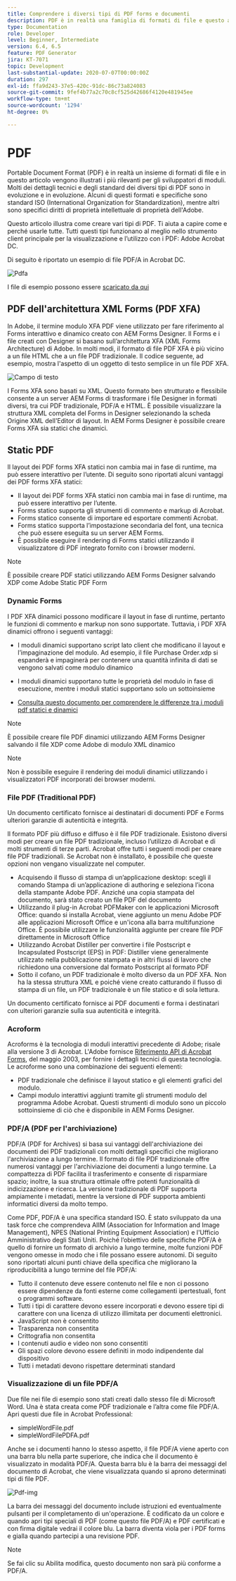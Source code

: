 ```yaml
---
title: Comprendere i diversi tipi di PDF forms e documenti
description: PDF è in realtà una famiglia di formati di file e questo articolo descrive i tipi di PDF importanti e rilevanti per gli sviluppatori di moduli.
type: Documentation
role: Developer
level: Beginner, Intermediate
version: 6.4, 6.5
feature: PDF Generator
jira: KT-7071
topic: Development
last-substantial-update: 2020-07-07T00:00:00Z
duration: 297
exl-id: ffa9d243-37e5-420c-91dc-86c73a824083
source-git-commit: 9fef4b77a2c70c8cf525d42686f4120e481945ee
workflow-type: tm+mt
source-wordcount: '1294'
ht-degree: 0%

---
```


# PDF

Portable Document Format (PDF) è in realtà un insieme di formati di file e in questo articolo vengono illustrati i più rilevanti per gli sviluppatori di moduli. Molti dei dettagli tecnici e degli standard dei diversi tipi di PDF sono in evoluzione e in evoluzione. Alcuni di questi formati e specifiche sono standard ISO (International Organization for Standardization), mentre altri sono specifici diritti di proprietà intellettuale di proprietà dell&#39;Adobe.

Questo articolo illustra come creare vari tipi di PDF. Ti aiuta a capire come e perché usarle tutte. Tutti questi tipi funzionano al meglio nello strumento client principale per la visualizzazione e l’utilizzo con i PDF: Adobe Acrobat DC.

Di seguito è riportato un esempio di file PDF/A in Acrobat DC.

![Pdfa](assets/pdfa-file-in-acrobat.png)

I file di esempio possono essere [scaricato da qui](assets/pdf-file-types.zip)

## PDF dell&#39;architettura XML Forms (PDF XFA)

In Adobe, il termine modulo XFA PDF viene utilizzato per fare riferimento al Forms interattivo e dinamico creato con AEM Forms Designer. Il Forms e i file creati con Designer si basano sull’architettura XFA (XML Forms Architecture) di Adobe. In molti modi, il formato di file PDF XFA è più vicino a un file HTML che a un file PDF tradizionale. Il codice seguente, ad esempio, mostra l&#39;aspetto di un oggetto di testo semplice in un file PDF XFA.

![Campo di testo](assets/text-field.JPG)

I Forms XFA sono basati su XML. Questo formato ben strutturato e flessibile consente a un server AEM Forms di trasformare i file Designer in formati diversi, tra cui PDF tradizionale, PDF/A e HTML. È possibile visualizzare la struttura XML completa del Forms in Designer selezionando la scheda Origine XML dell&#39;Editor di layout. In AEM Forms Designer è possibile creare Forms XFA sia statici che dinamici.

## Static PDF

Il layout dei PDF forms XFA statici non cambia mai in fase di runtime, ma può essere interattivo per l’utente. Di seguito sono riportati alcuni vantaggi dei PDF forms XFA statici:

* Il layout dei PDF forms XFA statici non cambia mai in fase di runtime, ma può essere interattivo per l’utente.
* Forms statico supporta gli strumenti di commento e markup di Acrobat.
* Forms statico consente di importare ed esportare commenti Acrobat.
* Forms statico supporta l’impostazione secondaria del font, una tecnica che può essere eseguita su un server AEM Forms.
* È possibile eseguire il rendering di Forms statici utilizzando il visualizzatore di PDF integrato fornito con i browser moderni.

>[!NOTE]
>
> È possibile creare PDF statici utilizzando AEM Forms Designer salvando XDP come Adobe Static PDF Form



### Dynamic Forms

I PDF XFA dinamici possono modificare il layout in fase di runtime, pertanto le funzioni di commento e markup non sono supportate. Tuttavia, i PDF XFA dinamici offrono i seguenti vantaggi:

* I moduli dinamici supportano script lato client che modificano il layout e l’impaginazione del modulo. Ad esempio, il file Purchase Order.xdp si espanderà e impaginerà per contenere una quantità infinita di dati se vengono salvati come modulo dinamico
* I moduli dinamici supportano tutte le proprietà del modulo in fase di esecuzione, mentre i moduli statici supportano solo un sottoinsieme

* [Consulta questo documento per comprendere le differenze tra i moduli pdf statici e dinamici](https://experienceleague.adobe.com/docs/experience-manager-learn/forms/document-services/pdf-forms-and-documents.html#:~:text=Dynamic%20forms%20support%20all%20the,forms%20support%20only%20a%20subset)

>[!NOTE]
>
> È possibile creare file PDF dinamici utilizzando AEM Forms Designer salvando il file XDP come Adobe di modulo XML dinamico

>[!NOTE]
>
> Non è possibile eseguire il rendering dei moduli dinamici utilizzando i visualizzatori PDF incorporati dei browser moderni.

### File PDF (Traditional PDF)

Un documento certificato fornisce ai destinatari di documenti PDF e Forms ulteriori garanzie di autenticità e integrità.

Il formato PDF più diffuso e diffuso è il file PDF tradizionale. Esistono diversi modi per creare un file PDF tradizionale, incluso l’utilizzo di Acrobat e di molti strumenti di terze parti. Acrobat offre tutti i seguenti modi per creare file PDF tradizionali. Se Acrobat non è installato, è possibile che queste opzioni non vengano visualizzate nel computer.

* Acquisendo il flusso di stampa di un’applicazione desktop: scegli il comando Stampa di un’applicazione di authoring e seleziona l’icona della stampante Adobe PDF. Anziché una copia stampata del documento, sarà stato creato un file PDF del documento
* Utilizzando il plug-in Acrobat PDFMaker con le applicazioni Microsoft Office: quando si installa Acrobat, viene aggiunto un menu Adobe PDF alle applicazioni Microsoft Office e un&#39;icona alla barra multifunzione Office. È possibile utilizzare le funzionalità aggiunte per creare file PDF direttamente in Microsoft Office
* Utilizzando Acrobat Distiller per convertire i file Postscript e Incapsulated Postscript (EPS) in PDF: Distiller viene generalmente utilizzato nella pubblicazione stampata e in altri flussi di lavoro che richiedono una conversione dal formato Postscript al formato PDF
* Sotto il cofano, un PDF tradizionale è molto diverso da un PDF XFA. Non ha la stessa struttura XML e poiché viene creato catturando il flusso di stampa di un file, un PDF tradizionale è un file statico e di sola lettura.

Un documento certificato fornisce ai PDF documenti e forma i destinatari con ulteriori garanzie sulla sua autenticità e integrità.

### Acroform

Acroforms è la tecnologia di moduli interattivi precedente di Adobe; risale alla versione 3 di Acrobat. L&#39;Adobe fornisce [Riferimento API di Acrobat Forms](assets/FormsAPIReference.pdf), del maggio 2003, per fornire i dettagli tecnici di questa tecnologia. Le acroforme sono una combinazione dei seguenti elementi:

* PDF tradizionale che definisce il layout statico e gli elementi grafici del modulo.
* Campi modulo interattivi aggiunti tramite gli strumenti modulo del programma Adobe Acrobat. Questi strumenti di modulo sono un piccolo sottoinsieme di ciò che è disponibile in AEM Forms Designer.

### PDF/A (PDF per l&#39;archiviazione)

PDF/A (PDF for Archives) si basa sui vantaggi dell&#39;archiviazione dei documenti dei PDF tradizionali con molti dettagli specifici che migliorano l&#39;archiviazione a lungo termine. Il formato di file PDF tradizionale offre numerosi vantaggi per l&#39;archiviazione dei documenti a lungo termine. La compattezza di PDF facilita il trasferimento e consente di risparmiare spazio; inoltre, la sua struttura ottimale offre potenti funzionalità di indicizzazione e ricerca. La versione tradizionale di PDF supporta ampiamente i metadati, mentre la versione di PDF supporta ambienti informatici diversi da molto tempo.

Come PDF, PDF/A è una specifica standard ISO. È stato sviluppato da una task force che comprendeva AIIM (Association for Information and Image Management), NPES (National Printing Equipment Association) e l&#39;Ufficio Amministrativo degli Stati Uniti. Poiché l’obiettivo delle specifiche PDF/A è quello di fornire un formato di archivio a lungo termine, molte funzioni PDF vengono omesse in modo che i file possano essere autonomi. Di seguito sono riportati alcuni punti chiave della specifica che migliorano la riproducibilità a lungo termine del file PDF/A:

* Tutto il contenuto deve essere contenuto nel file e non ci possono essere dipendenze da fonti esterne come collegamenti ipertestuali, font o programmi software.
* Tutti i tipi di carattere devono essere incorporati e devono essere tipi di carattere con una licenza di utilizzo illimitata per documenti elettronici.
* JavaScript non è consentito
* Trasparenza non consentita
* Crittografia non consentita
* I contenuti audio e video non sono consentiti
* Gli spazi colore devono essere definiti in modo indipendente dal dispositivo
* Tutti i metadati devono rispettare determinati standard

### Visualizzazione di un file PDF/A

Due file nei file di esempio sono stati creati dallo stesso file di Microsoft Word. Una è stata creata come PDF tradizionale e l’altra come file PDF/A. Apri questi due file in Acrobat Professional:

* simpleWordFile.pdf
* simpleWordFilePDFA.pdf

Anche se i documenti hanno lo stesso aspetto, il file PDF/A viene aperto con una barra blu nella parte superiore, che indica che il documento è visualizzato in modalità PDF/A. Questa barra blu è la barra dei messaggi del documento di Acrobat, che viene visualizzata quando si aprono determinati tipi di file PDF.

![Pdf-img](assets/pdfa-message.png)

La barra dei messaggi del documento include istruzioni ed eventualmente pulsanti per il completamento di un&#39;operazione. È codificato da un colore e quando apri tipi speciali di PDF (come questo file PDF/A) e PDF certificati e con firma digitale vedrai il colore blu. La barra diventa viola per i PDF forms e gialla quando partecipi a una revisione PDF.

>[!NOTE]
>
> Se fai clic su Abilita modifica, questo documento non sarà più conforme a PDF/A.
